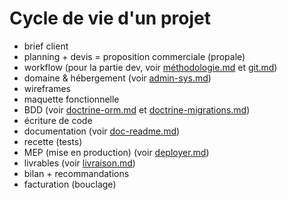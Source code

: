# Cycle de vie d'un projet

- brief client
- planning + devis = proposition commerciale (propale)
- workflow (pour la partie dev, voir [méthodologie.md](méthodologie.md) et [git.md](git.md))
- domaine & hébergement (voir [admin-sys.md](admin.sys))
- wireframes
- maquette fonctionnelle
- BDD (voir [doctrine-orm.md](doctrine-orm.md) et [doctrine-migrations.md](doctrine-migrations.md))
- écriture de code
- documentation (voir [doc-readme.md](doc-readme.me))
- recette (tests)
- MEP (mise en production) (voir [deployer.md](deployer.md))
- livrables (voir [livraison.md](livraison.md))
- bilan + recommandations
- facturation (bouclage)

